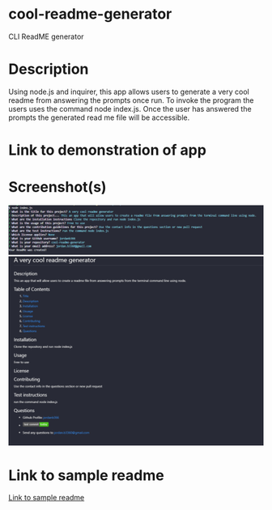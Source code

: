 # cool-readme-generator
CLI ReadME generator

# Description
Using node.js and inquirer, this app allows users to generate a very cool readme from answering the prompts once run. To invoke the program the users uses the command node index.js. Once the user has answered the prompts the generated read me file will be accessible.

# Link to demonstration of app

# Screenshot(s)

![Screenshot 1](./docs/Screenshot1.png)
![Screenshot 2](./docs/Screenshot2.png)

# Link to sample readme

[Link to sample readme](https://github.com/jordanb366/cool-readme-generator/blob/main/sample/sampleReadme.md)


